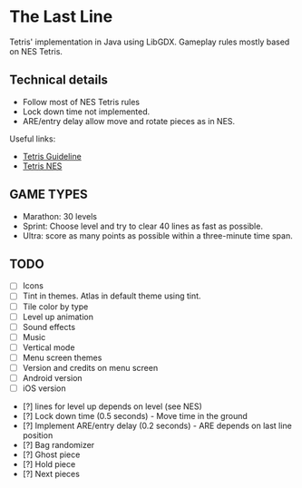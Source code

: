 # The Last Line

Tetris' implementation in Java using LibGDX. Gameplay rules mostly based on NES Tetris.

## Technical details

- Follow most of NES Tetris rules
- Lock down time not implemented.
- ARE/entry delay allow move and rotate pieces as in NES.

Useful links:

- [Tetris Guideline](https://tetris.wiki/Tetris_Guideline)
- [Tetris NES](https://tetris.fandom.com/wiki/Tetris_(NES,_Nintendo))

## GAME TYPES

- Marathon: 30 levels
- Sprint: Choose level and try to clear 40 lines as fast as possible.
- Ultra: score as many points as possible within a three-minute time span.

## TODO
- [ ] Icons
- [ ] Tint in themes. Atlas in default theme using tint.
- [ ] Tile color by type
- [ ] Level up animation
- [ ] Sound effects
- [ ] Music
- [ ] Vertical mode
- [ ] Menu screen themes
- [ ] Version and credits on menu screen
- [ ] Android version
- [ ] iOS version
- [?] lines for level up depends on level (see NES)
- [?] Lock down time (0.5 seconds) - Move time in the ground
- [?] Implement ARE/entry delay (0.2 seconds) - ARE depends on last line position
- [?] Bag randomizer
- [?] Ghost piece
- [?] Hold piece
- [?] Next pieces
